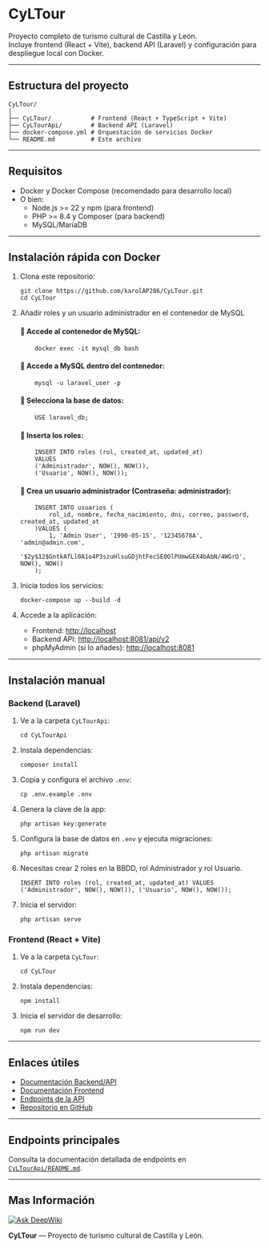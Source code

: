 # CyLTour

Proyecto completo de turismo cultural de Castilla y León.  
Incluye frontend (React + Vite), backend API (Laravel) y configuración para despliegue local con Docker.

---

## Estructura del proyecto

```
CyLTour/
│
├── CyLTour/           # Frontend (React + TypeScript + Vite)
├── CyLTourApi/        # Backend API (Laravel)
├── docker-compose.yml # Orquestación de servicios Docker
└── README.md          # Este archivo
```

---

## Requisitos

- Docker y Docker Compose (recomendado para desarrollo local)
- O bien:
  - Node.js >= 22 y npm (para frontend)
  - PHP >= 8.4 y Composer (para backend)
  - MySQL/MariaDB

---

## Instalación rápida con Docker

1. Clona este repositorio:
    ```
    git clone https://github.com/karolAP286/CyLTour.git
    cd CyLTour
    ```
2. Añadir roles y un usuario administrador en el contenedor de MySQL

    #### 🔹 Accede al contenedor de MySQL:

    ```
        docker exec -it mysql_db bash
    ```

    #### 🔹 Accede a MySQL dentro del contenedor:
    ```
        mysql -u laravel_user -p
    ```
    #### 🔹 Selecciona la base de datos:
    ```
        USE laravel_db;
    ```
    #### 🔹 Inserta los roles:
    ```
        INSERT INTO roles (rol, created_at, updated_at) 
        VALUES 
        ('Administrador', NOW(), NOW()), 
        ('Usuario', NOW(), NOW());
    ```

    #### 🔹 Crea un usuario administrador (Contraseña: administrador):
    ```
        INSERT INTO usuarios (
            rol_id, nombre, fecha_nacimiento, dni, correo, password, created_at, updated_at
        )VALUES (
            1, 'Admin User', '1990-05-15', '12345678A', 'admin@admin.com',  
            '$2y$12$GntkAfLl0A1o4P3szuHlsuGDjhtFecSE0OlPUmwGEX4bAbN/4WGrO', NOW(), NOW()
        );
    ```
3. Inicia todos los servicios:
    ```
    docker-compose up --build -d
    ```
4. Accede a la aplicación:
    - Frontend: [http://localhost](http://localhost)
    - Backend API: [http://localhost:8081/api/v2](http://localhost:8081/api/v2)
    - phpMyAdmin (si lo añades): [http://localhost:8081](http://localhost:8081)

---

## Instalación manual

### Backend (Laravel)

1. Ve a la carpeta `CyLTourApi`:
    ```
    cd CyLTourApi
    ```
2. Instala dependencias:
    ```
    composer install
    ```
3. Copia y configura el archivo `.env`:
    ```
    cp .env.example .env
    ```
4. Genera la clave de la app:
    ```
    php artisan key:generate
    ```
5. Configura la base de datos en `.env` y ejecuta migraciones:
    ```
    php artisan migrate
    ```
6. Necesitas crear 2 roles en la BBDD, rol Administrador y rol Usuario.
    ```
    INSERT INTO roles (rol, created_at, updated_at) VALUES ('Administrador', NOW(), NOW()), ('Usuario', NOW(), NOW());
    ```
7. Inicia el servidor:
    ```
    php artisan serve
    ```

### Frontend (React + Vite)

1. Ve a la carpeta `CyLTour`:
    ```
    cd CyLTour
    ```
2. Instala dependencias:
    ```
    npm install
    ```
3. Inicia el servidor de desarrollo:
    ```
    npm run dev
    ```

---

## Enlaces útiles

- [Documentación Backend/API](./CyLTourApi/README.md)
- [Documentación Frontend](./CyLTour/README.md)
- [Endpoints de la API](./CyLTourApi/README.md#endpoints-de-usuario)
- [Repositorio en GitHub](https://github.com/karolAP286/CyLTour)

---

## Endpoints principales

Consulta la documentación detallada de endpoints en [`CyLTourApi/README.md`](./CyLTourApi/README.md).

---
## Mas Información

[![Ask DeepWiki](https://deepwiki.com/badge.svg)](https://deepwiki.com/karolAP286/CyLTour)


**CyLTour** — Proyecto de turismo cultural de Castilla y León.
